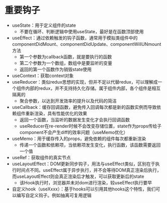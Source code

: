 # 重要钩子
- useState：用于定义组件的state
  - 不要在循环、判断逻辑中使⽤useState，最好是在函数顶部使⽤
- useEffect：通过依赖触发的钩子函数，通常用于模拟类组件中的componentDidMount、componentDidUpdate、componentWillUNmount方法
  - 第⼀个参数为callback函数，就是要执⾏的函数
  - 第⼆个参数为⼀个数组，数组中是要监听的变量
  - 返回的第⼀个函数作为销毁state使⽤
- useContext：获取context对象
- useReducer：类似redux思想的实现，但并不足以代替redux，可以理解成一个组件内部的redux，并不支持持久化存储。属于组件内部，各个组件是相互隔离的
  - 聚合参数，以达到开发效率的提升以及代码的简洁
- useCallback：缓存回调函数，避免传入回调每次都是新的函数实例而导致依赖组件重新渲染，具有性能优化的效果
  - 返回⼀个函数，当监听的数据发⽣变化才会执⾏回调函数
  - useReducer在re-render时候不会改变存储位置，state作为props传给⼦component不会产⽣diff的效率问题（useMemo优化）
- useMemo：用于缓存传入的props，避免依赖的组件每次都重新渲染
  - 传递⼀个函数和依赖项，当依赖项发⽣变化，执⾏函数，该函数需要返回⼀个值
- useRef：获取组件的真实节点
- useLayoutEffect：DOM更新同步钩子，用法与useEffect类似，区别在于执行时间点不同。useEffect属于异步执行，并不会等待DOM真正渲染后执行，而useLayoutEffect则会真正渲染后才触发，可以获取更新后的state
  - 该Hook执⾏时，浏览器并未对dom进⾏渲染，较useEffect执⾏要早
- 自定义hook（useXxxx）：基于hooks可以引用其他hooks这个特性，我们可以编写自定义钩子。例如抽离可复用逻辑